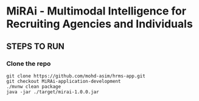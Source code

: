 # MiRAi - Multimodal Intelligence for Recruiting Agencies and Individuals



## STEPS TO RUN
### Clone the repo 
``` 
git clone https://github.com/mohd-asim/hrms-app.git
git checkout MiRAi-application-development 
./mvnw clean package
java -jar ./target/mirai-1.0.0.jar
```
